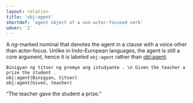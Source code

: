 ```yaml
---
layout: relation
title: 'obj:agent'
shortdef: 'agent object of a non-actor-focused verb'
udver: '2'
---
```


A _ng_-marked nominal that denotes the agent in a clause with a voice other than actor-focus.
Unlike in Indo-European languages, the agent is still a core argument, hence it is labeled
`obj:agent` rather than [obl:agent]().

~~~ sdparse
Binigyan ng titser ng premyo ang istudyante . \n Given the teacher a prize the student .
obj:agent(Binigyan, titser)
obj:agent(Given, teacher)
~~~

“The teacher gave the student a prize.”

<!-- Interlanguage links updated St lis 3 20:59:04 CET 2021 -->
